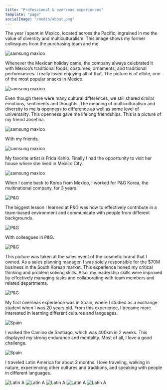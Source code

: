 ```yaml
---
title: "Professional & overseas experiences"
template: "page"
socialImage: "/media/about.png"
---
```


<!-- <figure class="float-right" style="width: 240px">
	<img src="/media/1_Samsung_Mexico.jpg" alt="samsung maxico">
	<figcaption>samsung maxico</figcaption>
</figure> -->


The year I spent in Mexico, located across the Pacific, ingrained in me the value of diversity and multiculturalism. This image shows my former colleagues from the purchasing team and me.

![samsung maxico](/media/1_Samsung_Mexico.jpg)

Whenever the Mexican holiday came, the company always celebrated it with Mexico’s traditional foods, costumes, ornaments, and traditional performances. I really loved enjoying all of that. The picture is of ellote, one of the most popular snacks in Mexico.

![samsung maxico](/media/2_Samsung_Mexico.jpg)

Even though there were many cultural differences, we still shared similar emotions, sentiments and thoughts. The meaning of multiculturalism and diversity to me is openness to difference as well as some level of universality. This openness gave me lifelong friendships. This is a picture of my friend Josefina. 

![samsung maxico](/media/3_Samsung_Mexico.jpg)

With my friends.

![samsung maxico](/media/4_Samsung_Mexico.jpg)

My favorite artist is Frida Kahlo. Finally I had the opportunity to visit her house where she lived in Mexico City. 

![samsung maxico](/media/5_Samsung_Mexico.jpg)

When I came back to Korea from Mexico, I worked for P&G Korea, the multinational company, for 3 years.

![P&G](/media/6_P&G.jpg)

The biggest lesson I learned at P&G was how to effectively contribute in a team-based environment and communicate with people from different backgrounds.

![P&G](/media/7_P&G.jpg)

With colleagues in P&G.

![P&G](/media/8_P&G.jpg)

This picture was taken at the sales event of the cosmetic brand that I owned. As a sales planning manager, I was solely responsible for the $70M business in the South Korean market. This experience honed my critical thinking and problem solving skills. Also, my leadership skills were improved by effectively managing tasks and collaborating with team members and related departments. 

![P&G](/media/9_P&G.jpg)

My first overseas experience was in Spain, where I studied as a exchange student when I was 20 years old. From this experience, I became more interested in learning different cultures and languages.

![Spain](/media/10_Spain.jpg)

I walked the Camino de Santiago, which was 400km in 2 weeks. This displayed my strong endurance and mentality. Most of all, I love a good challenge.

![Spain](/media/11_Spain.jpg)

I traveled Latin America for about 3 months. I love traveling, walking in nature, experiencing other cultures and traditions, and speaking with people in different languages.

![Latin A](/media/12_Latin_A.jpg)
![Latin A](/media/13_Latin_A.jpg)
![Latin A](/media/14_Latin_A.jpg)
![Latin A](/media/15_Latin_A.jpg)
![Latin A](/media/16_Latin_A.jpg)